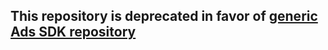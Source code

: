 ## This repository is deprecated in favor of [generic Ads SDK repository][SDK]

[SDK]: https://github.com/yandexmobile/yandex-ads-sdk-ios
